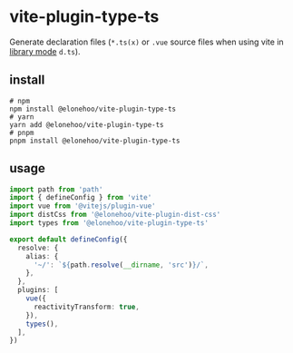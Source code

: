 # vite-plugin-type-ts

Generate declaration files (`*.ts(x)` or `.vue` source files when using vite in [library mode](https://vitejs.dev/guide/build.html#library-mode) `d.ts`).

## install

```shell
# npm
npm install @elonehoo/vite-plugin-type-ts
# yarn
yarn add @elonehoo/vite-plugin-type-ts
# pnpm
pnpm install @elonehoo/vite-plugin-type-ts
```

## usage

```ts
import path from 'path'
import { defineConfig } from 'vite'
import vue from '@vitejs/plugin-vue'
import distCss from '@elonehoo/vite-plugin-dist-css'
import types from '@elonehoo/vite-plugin-type-ts'

export default defineConfig({
  resolve: {
    alias: {
      '~/': `${path.resolve(__dirname, 'src')}/`,
    },
  },
  plugins: [
    vue({
      reactivityTransform: true,
    }),
    types(),
  ],
})

```
